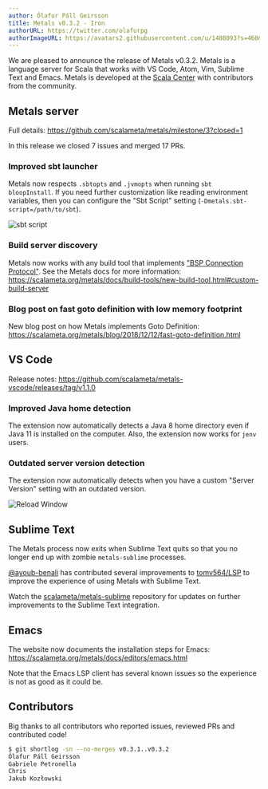 ```yaml
---
author: Ólafur Páll Geirsson
title: Metals v0.3.2 - Iron
authorURL: https://twitter.com/olafurpg
authorImageURL: https://avatars2.githubusercontent.com/u/1408093?s=460&v=4
---
```


We are pleased to announce the release of Metals v0.3.2. Metals is a language
server for Scala that works with VS Code, Atom, Vim, Sublime Text and Emacs.
Metals is developed at the [Scala Center](https://scala.epfl.ch/) with
contributors from the community.

<!-- truncate -->

## Metals server

Full details: https://github.com/scalameta/metals/milestone/3?closed=1

In this release we closed 7 issues and merged 17 PRs.

### Improved sbt launcher

Metals now respects `.sbtopts` and `.jvmopts` when running `sbt bloopInstall`.
If you need further customization like reading environment variables, then you
can configure the "Sbt Script" setting (`-Dmetals.sbt-script=/path/to/sbt`).

![sbt script](https://user-images.githubusercontent.com/1408093/50009698-e4f29000-ffb7-11e8-8d05-acb11f575748.png)

### Build server discovery

Metals now works with any build tool that implements
["BSP Connection Protocol"](https://github.com/scalacenter/bsp/blob/master/docs/bsp.md#bsp-connection-protocol).
See the Metals docs for more information:
https://scalameta.org/metals/docs/build-tools/new-build-tool.html#custom-build-server

### Blog post on fast goto definition with low memory footprint

New blog post on how Metals implements Goto Definition:
https://scalameta.org/metals/blog/2018/12/12/fast-goto-definition.html

## VS Code

Release notes: https://github.com/scalameta/metals-vscode/releases/tag/v1.1.0

### Improved Java home detection

The extension now automatically detects a Java 8 home directory even if Java 11
is installed on the computer. Also, the extension now works for `jenv` users.

### Outdated server version detection

The extension now automatically detects when you have a custom "Server Version"
setting with an outdated version.

![Reload Window](https://user-images.githubusercontent.com/1408093/50012764-cdb7a080-ffbf-11e8-9549-82ec6c216376.jpg)

## Sublime Text

The Metals process now exits when Sublime Text quits so that you no longer end
up with zombie `metals-sublime` processes.

[@ayoub-benali](https://github.com/ayoub-benali) has contributed several
improvements to [tomv564/LSP](https://github.com/tomv564/LSP) to improve the
experience of using Metals with Sublime Text.

Watch the
[scalameta/metals-sublime](https://github.com/scalameta/metals-sublime/)
repository for updates on further improvements to the Sublime Text integration.

## Emacs

The website now documents the installation steps for Emacs:
https://scalameta.org/metals/docs/editors/emacs.html

Note that the Emacs LSP client has several known issues so the experience is not
as good as it could be.

## Contributors

Big thanks to all contributors who reported issues, reviewed PRs and contributed
code!

```sh
$ git shortlog -sn --no-merges v0.3.1..v0.3.2
Ólafur Páll Geirsson
Gabriele Petronella
Chris
Jakub Kozłowski
```
